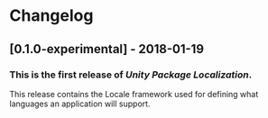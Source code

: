 # Changelog

## [0.1.0-experimental] - 2018-01-19

### This is the first release of *Unity Package Localization*.
This release contains the Locale framework used for defining what languages an application will support.
